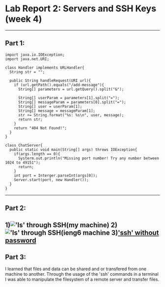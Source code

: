 # Lab Report 2: Servers and SSH Keys (week 4)
---
## Part 1:

```
import java.io.IOException;
import java.net.URI;

class Handler implements URLHandler{
  String str = "";

  public String handleRequest(URI url){
    if (url.getPath().equals("/add-message"){
      String[] parameters = url.getQuery().split("&");

      String[] userParam = parameters[1].split("=");
      String[] messageParam = parameters[0].split("=");
      String[] user = userParam[1];
      String[] message = messageParam[1];
      str += String.format("%s: %s\n", user, message);
      return str;
    }
    return "404 Not Found!";
  }
}

class ChatServer{
  public static void main(String[] args) throws IOException{
    if(args.length == 0){
      Systerm.out.println("Missing port number! Try any number between 1024 to 49151");
      return;
    }
    int port = Interger.parseInt(args[0]);
    Server.start(port, new Handler());
  }
}
```
---
## Part 2:
1)!['ls' through SSH(my machine)](http://github.com/Domenicj1/cse15l-lab-reports/assets/146692334/c5d6079a-eef9-4df0-bb54-e9e272375109)
2)!['ls' through SSH(ieng6 machine](https://github.com/Domenicj1/cse15l-lab-reports/assets/146692334/1e1ab46a-0a32-4305-a4df-306f1b2d0f44)
3)['ssh' without password](https://github.com/Domenicj1/cse15l-lab-reports/assets/146692334/3fbd2bc4-1e4d-44b3-b738-7881e8b21876)
---
## Part 3:
I learned that files and data can be shared and or transfered from one machine to another. Through the usage of the 'ssh' commands in a terminal I was able to manipulate the filesystem of a remote server and transfer files.
